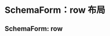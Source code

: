 # SchemaForm：row 布局

## SchemaForm: row

<code defaultShowCode src="../../packages/element/example/SchemaDemoRow.tsx" />

<API src="../../packages/element/src/components/SchemaForm/index.tsx"></API>

